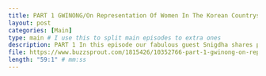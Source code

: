 ```yaml
---
title: PART 1 GWINONG/On Representation Of Women In The Korean Countryside
layout: post
categories: [Main]
type: main # I use this to split main episodes to extra ones
description: PART 1 In this episode our fabulous guest Snigdha shares parts of her recent research on representation of gwinong / gwichon women and marriage migrant women in the countryside. While many recent shows feature the gwinong women’s return to the countryside in search for a new life and self-fulfillment away from the city, the marriage migrants are largely underrepresented and stereotyped in Korean drama. We mostly discuss the movie ‘Little Forest’’ and the drama ‘Heaven’s Garden’, but many other, (more) recent dramas are mentioned and connections to our former episodes are made for example Hometown ChaChaCha, Squid Game and It’s Okay not to be Okay. Enjoy everyone!Dramas / movies mentioned Little ForestHeaven’s GardenWhere the Camelia BloomsNamchon Over the MountainHometown ChaChaChaSquid Game It’s Okay not to be Okay
file: https://www.buzzsprout.com/1815426/10352766-part-1-gwinong-on-representation-of-women-in-the-korean-countryside.mp3 #Link to your .mp3 file
length: "59:1" # mm:ss
---
```

